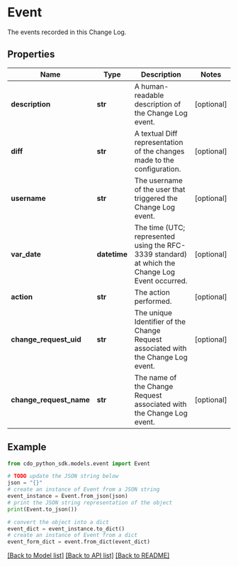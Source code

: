 # Event

The events recorded in this Change Log.

## Properties

Name | Type | Description | Notes
------------ | ------------- | ------------- | -------------
**description** | **str** | A human-readable description of the Change Log event. | [optional] 
**diff** | **str** | A textual Diff representation of the changes made to the configuration. | [optional] 
**username** | **str** | The username of the user that triggered the Change Log event. | [optional] 
**var_date** | **datetime** | The time (UTC; represented using the RFC-3339 standard) at which the Change Log Event occurred. | [optional] 
**action** | **str** | The action performed. | [optional] 
**change_request_uid** | **str** | The unique Identifier of the Change Request associated with the Change Log event. | [optional] 
**change_request_name** | **str** | The name of the Change Request associated with the Change Log event. | [optional] 

## Example

```python
from cdo_python_sdk.models.event import Event

# TODO update the JSON string below
json = "{}"
# create an instance of Event from a JSON string
event_instance = Event.from_json(json)
# print the JSON string representation of the object
print(Event.to_json())

# convert the object into a dict
event_dict = event_instance.to_dict()
# create an instance of Event from a dict
event_form_dict = event.from_dict(event_dict)
```
[[Back to Model list]](../README.md#documentation-for-models) [[Back to API list]](../README.md#documentation-for-api-endpoints) [[Back to README]](../README.md)


